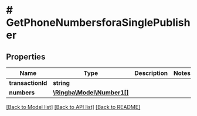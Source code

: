 # # GetPhoneNumbersforaSinglePublisher

## Properties

Name | Type | Description | Notes
------------ | ------------- | ------------- | -------------
**transactionId** | **string** |  |
**numbers** | [**\Ringba\Model\Number1[]**](Number1.md) |  |

[[Back to Model list]](../../README.md#models) [[Back to API list]](../../README.md#endpoints) [[Back to README]](../../README.md)
